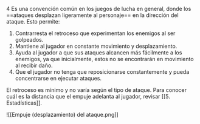 4
Es una convención común en los juegos de lucha en general, donde los ==ataques desplazan ligeramente al personaje== en la dirección del ataque. Esto permite:

1. Contrarresta el retroceso que experimentan los enemigos al ser golpeados.
2. Mantiene al jugador en constante movimiento y desplazamiento.
3. Ayuda al jugador a que sus ataques alcancen más fácilmente a los enemigos, ya que inicialmente, estos no se encontrarán en movimiento al recibir daño.
4. Que el jugador no tenga que reposicionarse constantemente y pueda concentrarse en ejecutar ataques.

El retroceso es mínimo y no varía según el tipo de ataque. Para conocer cuál es la distancia que el empuje adelanta al jugador, revisar [[5. Estadísticas]].

![[Empuje (desplazamiento) del ataque.png]]

